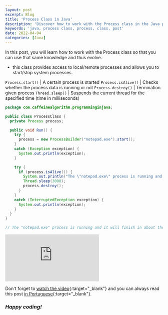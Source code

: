 ```yaml
---
layout: post
excerpt: Blog
title: 'Process Class in Java'
description: 'Discover how to work with the Process class in the Java programming language. Get answers to your questions with the theory and examples presented.'
keywords: 'java, process class, process, class, post'
date: 2022-04-04
categories: [Java]
---
```


In this post, you will learn how to work with the Process class so that you can use that same knowledge and thus evolve.

- this class provides access to local/remote processes and allows you to start/stop system processes.

`Process.start()` | A certain process is started
`Process.isAlive()` | Checks whether the process data is running or not
`Process.destroy()` | Termination given process
`Thread.sleep()` | Suspends the current thread for the specified time (time in milliseconds)

```java
package com.caffeinealgorithm.programminginjava;

public class ProcessClass {
  private Process process;

  public void Run() {
    try {
      process = new ProcessBuilder("notepad.exe").start();
    }
    catch (Exception exception) {
      System.out.println(exception);
    }

    try {
      if (process.isAlive()) {
        System.out.println("The \"notepad.exe\" process is running and it will finish in about three seconds.");
        Thread.sleep(3000);
        process.destroy();
      }
    }
    catch (InterruptedException exception) {
      System.out.println(exception);
    }
  }
}

// The "notepad.exe" process is running and it will finish in about three seconds.
```

<div class="video-container">
  <iframe src="https://www.youtube.com/embed/rd4_ShKKqAo" frameborder="0" allowfullscreen></iframe>
</div>

Don't forget to [watch the video](https://youtu.be/rd4_ShKKqAo){:target="\_blank"} and you can always read this post [in Portuguese](https://caffeinealgorithm.com/blog/classe-process-em-java/){:target="\_blank"}.

### _Happy coding!_
